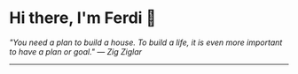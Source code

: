 <h1>Hi there, I'm Ferdi 👋</h1>

<p><em>
  "You need a plan to build a house. To build a life, it is even more important to have a plan or goal." — Zig Ziglar
</em></p>

---
